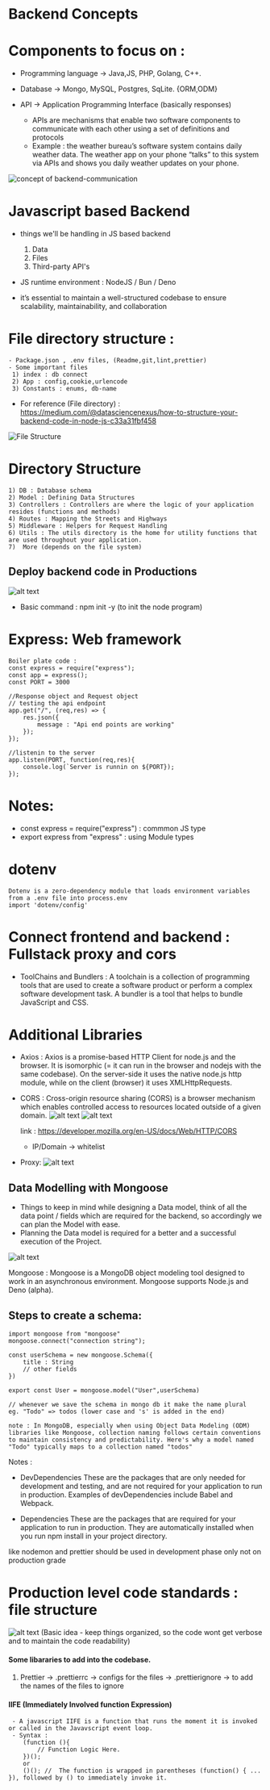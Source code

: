 # Backend Concepts

# Components to focus on : 
- Programming language -> Java,JS, PHP, Golang, C++.
- Database -> Mongo, MySQL, Postgres, SqLite. {ORM,ODM} 

- API -> Application Programming Interface  (basically responses)
    - APIs are mechanisms that enable two software components to communicate with each other using a set of definitions and protocols
    - Example : the weather bureau’s software system contains daily weather data. The weather app on your phone “talks” to this system via APIs and shows you daily weather updates on your phone.

![concept of backend-communication](image.png)

# Javascript based Backend
- things we'll be handling in JS based backend
    1) Data
    2) Files
    3) Third-party API's

- JS runtime environment : NodeJS / Bun / Deno
- it’s essential to maintain a well-structured codebase to ensure scalability, maintainability, and collaboration

# File directory structure :
    - Package.json , .env files, (Readme,git,lint,prettier)
    - Some important files
     1) index : db connect
     2) App : config,cookie,urlencode
     3) Constants : enums, db-name

- For reference (File directory) : https://medium.com/@datasciencenexus/how-to-structure-your-backend-code-in-node-js-c33a31fbf458

![File Structure](image-1.png)

# Directory Structure
    1) DB : Database schema 
    2) Model : Defining Data Structures
    3) Controllers : Controllers are where the logic of your application resides (functions and methods) 
    4) Routes : Mapping the Streets and Highways
    5) Middleware : Helpers for Request Handling
    6) Utils : The utils directory is the home for utility functions that are used throughout your application. 
    7)  More (depends on the file system)



## Deploy backend code in Productions

![alt text](image-2.png)

 * Basic command : npm init -y (to init the node program)

 # Express:  Web framework
    Boiler plate code : 
    const express = require("express");
    const app = express();
    const PORT = 3000

    //Response object and Request object
    // testing the api endpoint 
    app.get("/", (req,res) => {
        res.json({
            message : "Api end points are working"
        });
    });

    //listenin to the server
    app.listen(PORT, function(req,res){
        console.log(`Server is runnin on ${PORT});
    });

# Notes: 
 - const express = require("express") : commmon JS type
 - export express from "express" : using Module types

# dotenv
    Dotenv is a zero-dependency module that loads environment variables from a .env file into process.env
    import 'dotenv/config'

# Connect frontend and backend : Fullstack proxy and cors

 - ToolChains and Bundlers : 
        A toolchain is a collection of programming tools that are used to create a software product or perform a complex software development task. A bundler is a tool that helps to bundle JavaScript and CSS.
    
# Additional Libraries
 - Axios : Axios is a promise-based HTTP Client for node.js and the browser.
  It is isomorphic (= it can run in the browser and nodejs with the same codebase).
   On the server-side it uses the native node.js http module, while on the client (browser) it uses XMLHttpRequests.

- CORS : 
    Cross-origin resource sharing (CORS) is a browser mechanism which enables controlled access to resources located outside of a given domain.
    ![alt text](image-3.png)
    ![alt text](image-4.png)

    link : https://developer.mozilla.org/en-US/docs/Web/HTTP/CORS
    
    - IP/Domain -> whitelist

- Proxy:
    ![alt text](image-5.png)



## Data Modelling with Mongoose

- Things to keep in mind while designing a Data model, think of all the data point / fields which are required for the backend, so accordingly we can plan the Model with ease.
- Planning the Data model is required for a better and a successful execution of the Project.

![alt text](image-6.png)

Mongoose : Mongoose is a MongoDB object modeling tool designed to work in an asynchronous environment. 
Mongoose supports Node.js and Deno (alpha).

##  Steps to create a schema:
    import mongoose from "mongoose"
    mongoose.connect("connection string");

    const userSchema = new mongoose.Schema({
        title : String
        // other fields
    })

    export const User = mongoose.model("User",userSchema)

    // whenever we save the schema in mongo db it make the name plural
    eg. "Todo" => todos (lower case and 's' is added in the end)
    
    note : In MongoDB, especially when using Object Data Modeling (ODM) libraries like Mongoose, collection naming follows certain conventions to maintain consistency and predictability. Here's why a model named "Todo" typically maps to a collection named "todos"

Notes : 
- DevDependencies
    These are the packages that are only needed for development and testing, and are not required for your application to run in production. Examples of devDependencies include Babel and Webpack. 
    
- Dependencies
    These are the packages that are required for your application to run in production. They are automatically installed when you run npm install in your project directory. 

 like nodemon and prettier should be used in development phase only not on production grade

# Production level code standards :  file structure 
![alt text](image-7.png)
    (Basic idea - keep things organized, so the code wont get verbose and to maintain the code readability)

#### Some libararies to add into the codebase.
1) Prettier -> .prettierrc ->  configs for the files 
            -> .prettierignore -> to add the names of the files to ignore



#### IIFE (Immediately Involved function Expression)
     - A javascript IIFE is a function that runs the moment it is invoked or called in the Javavscript event loop.
     - Syntax : 
        (function (){ 
            // Function Logic Here. 
        })();
        or
        ()(); //  The function is wrapped in parentheses (function() { ... }), followed by () to immediately invoke it.